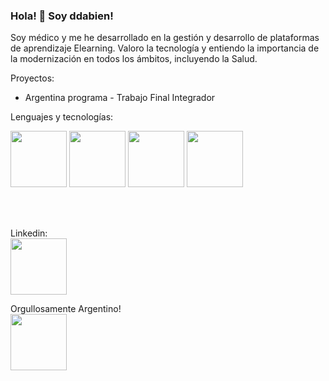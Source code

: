 ### Hola! 👋 Soy ddabien!

Soy médico y me he desarrollado en la gestión y desarrollo de plataformas de aprendizaje Elearning.
Valoro la tecnología y entiendo la importancia de la modernización en todos los ámbitos, incluyendo la Salud.

Proyectos:

- Argentina programa - Trabajo Final Integrador


Lenguajes y tecnologías:


<img src= "https://user-images.githubusercontent.com/104176100/199246439-dbf4840c-f386-480a-a43f-c77c5d6e6639.png" width="90" height="90"> </a>
<img src= "https://user-images.githubusercontent.com/104176100/199245217-b6105d9d-2109-486e-92f8-07c1e94cb6ef" width="90" height="90"> </a>
<img src= "https://user-images.githubusercontent.com/104176100/199245453-87a7c0af-1a79-4ffe-baaa-043119d2ab0d" width="90" height="90"> </a>
<img src= "https://user-images.githubusercontent.com/104176100/199247148-cb959a19-929b-4d79-9053-74a3fbca3cae.jpg" width="90" height="90"> </a>

<br>
<br>

Linkedin:
<br>
<a href="www.linkedin.com/in/dabien-hugo-498753236"> <img src= "https://user-images.githubusercontent.com/104176100/199245720-8f82e611-31e4-4262-a577-b40e0cc8ea24.png" width="90" height="90"> </a>


Orgullosamente Argentino!
<br>
<img src= "https://user-images.githubusercontent.com/104176100/199245615-48562a49-c8e5-4e5a-9d18-d1910e709499.png" width="90" height="90"> </a>


